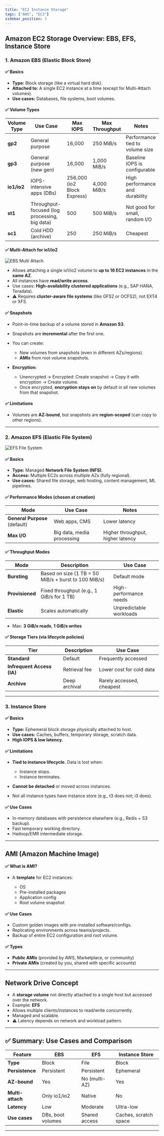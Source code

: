 ```yaml
---
title: "EC2 Instance Storage"
tags: ["AWS", "EC2"]
sidebar_position: 3
---
```


## **Amazon EC2 Storage Overview: EBS, EFS, Instance Store**

### 1. **Amazon EBS (Elastic Block Store)**

#### ✅ **Basics**

* **Type:** Block storage (like a virtual hard disk).
* **Attached to:** A single EC2 instance at a time (except for Multi-Attach volumes).
* **Use cases:** Databases, file systems, boot volumes.

#### ✅ **Volume Types**

| Volume Type | Use Case                                      | Max IOPS                    | Max Throughput | Notes                           |
| ----------- | --------------------------------------------- | --------------------------- | -------------- | ------------------------------- |
| **gp2**     | General purpose                               | 16,000                      | 250 MiB/s      | Performance tied to volume size |
| **gp3**     | General purpose (new gen)                     | 16,000                      | 1,000 MiB/s    | Baseline IOPS is configurable   |
| **io1/io2** | IOPS-intensive apps (DBs)                     | 256,000 (io2 Block Express) | 4,000 MiB/s    | High performance and durability |
| **st1**     | Throughput-focused (log processing, big data) | 500                         | 500 MiB/s      | Not good for small, random I/O  |
| **sc1**     | Cold HDD (archive)                            | 250                         | 250 MiB/s      | Cheapest                        |

#### ✅ **Multi-Attach for io1/io2**
![EBS Multi Attach](../images/ebs-multi-attach.png)
* Allows attaching a single io1/io2 volume to **up to 16 EC2 instances** in the **same AZ**.
* All instances have **read/write access**.
* Use cases: **High-availability clustered applications** (e.g., SAP HANA, Teradata).
* ⚠️ Requires **cluster-aware file systems** (like GFS2 or OCFS2), not EXT4 or XFS.

#### ✅ **Snapshots**

* Point-in-time backup of a volume stored in **Amazon S3**.
* Snapshots are **incremental** after the first one.
* You can create:

  * New volumes from snapshots (even in different AZs/regions).
  * **AMIs** from root volume snapshots.
* **Encryption:**

  * Unencrypted → Encrypted: Create snapshot → Copy it with encryption → Create volume.
  * Once encrypted, **encryption stays on** by default in all new volumes from that snapshot.

#### ✅ **Limitations**

* Volumes are **AZ-bound**, but snapshots are **region-scoped** (can copy to other regions).

---

### 2. **Amazon EFS (Elastic File System)**

![EFS File System](../images/efs-filesystem.png)
#### ✅ **Basics**

* **Type:** Managed **Network File System (NFS)**.
* **Access:** Multiple EC2s across multiple AZs (fully regional).
* **Use cases:** Shared file storage, web hosting, content management, ML pipelines.

#### ✅ **Performance Modes** (chosen at creation)

| Mode                          | Use Case                   | Notes                             |
| ----------------------------- | -------------------------- | --------------------------------- |
| **General Purpose** (default) | Web apps, CMS              | Lower latency                     |
| **Max I/O**                   | Big data, media processing | Higher throughput, higher latency |

#### ✅ **Throughput Modes**

| Mode            | Description                                          | Use Case                |
| --------------- | ---------------------------------------------------- | ----------------------- |
| **Bursting**    | Based on size (1 TB = 50 MiB/s + burst to 100 MiB/s) | Default mode            |
| **Provisioned** | Fixed throughput (e.g., 1 GiB/s for 1 TB)            | High-performance needs  |
| **Elastic**     | Scales automatically                                 | Unpredictable workloads |

* Max: **3 GiB/s reads**, **1 GiB/s writes**

#### ✅ **Storage Tiers** (via lifecycle policies)

| Tier                       | Description   | Use Case                  |
| -------------------------- | ------------- | ------------------------- |
| **Standard**               | Default       | Frequently accessed       |
| **Infrequent Access (IA)** | Retrieval fee | Lower cost for cold data  |
| **Archive**                | Deep archival | Rarely accessed, cheapest |

---

### 3. **Instance Store**

#### ✅ **Basics**

* **Type:** Ephemeral block storage physically attached to host.
* **Use cases:** Caches, buffers, temporary storage, scratch data.
* **High IOPS & low latency.**

#### ✅ **Limitations**

* **Tied to instance lifecycle.** Data is lost when:

  * Instance stops.
  * Instance terminates.
* **Cannot be detached** or moved across instances.
* Not all instance types have instance store (e.g., t3 does not; i3 does).

#### ✅ **Use Cases**

* In-memory databases with persistence elsewhere (e.g., Redis + S3 backup).
* Fast temporary working directory.
* Hadoop/EMR intermediate storage.

---

## **AMI (Amazon Machine Image)**

#### ✅ **What is AMI?**

* A **template** for EC2 instances:

  * OS
  * Pre-installed packages
  * Application config
  * Root volume snapshot

#### ✅ **Use Cases**

* Custom golden images with pre-installed software/configs.
* Replicating environments across teams/projects.
* Backup of entire EC2 configuration and root volume.

#### ✅ **Types**

* **Public AMIs** (provided by AWS, Marketplace, or community)
* **Private AMIs** (created by you, shared with specific accounts)

---

## **Network Drive Concept**

* A **storage volume** not directly attached to a single host but accessed over the network.
* Example: **EFS**
* Allows multiple clients/instances to read/write concurrently.
* Managed and scalable.
* ⚠️ Latency depends on network and workload pattern.

---

## ✅ Summary: Use Cases and Comparison

| Feature          | EBS               | EFS           | Instance Store        |
| ---------------- | ----------------- | ------------- | --------------------- |
| **Type**         | Block             | File          | Block                 |
| **Persistence**  | Persistent        | Persistent    | Ephemeral             |
| **AZ-bound**     | Yes               | No (multi-AZ) | Yes                   |
| **Multi-attach** | Only io1/io2      | Native        | No                    |
| **Latency**      | Low               | Moderate      | Ultra-low             |
| **Use cases**    | DBs, boot volumes | Shared access | Caches, scratch space |

---

